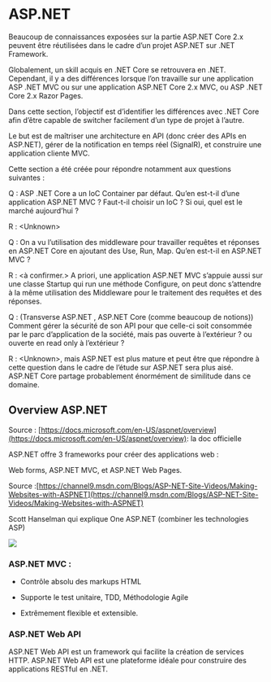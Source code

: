 # ASP.NET

Beaucoup de connaissances exposées sur la partie ASP.NET Core 2.x peuvent être réutilisées dans le cadre d’un projet ASP.NET sur .NET Framework.

Globalement, un skill acquis en .NET Core se retrouvera en .NET. Cependant, il y a des différences lorsque l’on travaille sur une application ASP .NET MVC ou sur une application ASP.NET Core 2.x MVC, ou ASP .NET Core 2.x Razor Pages.

Dans cette section, l’objectif est d’identifier les différences avec .NET Core afin d’être capable de switcher facilement d’un type de projet à l’autre.

Le but est de maîtriser une architecture en API \(donc créer des APIs en ASP.NET\), gérer de la notification en temps réel \(SignalR\), et construire une application cliente MVC.

Cette section a été créée pour répondre notamment aux questions suivantes :

Q : ASP .NET Core a un IoC Container par défaut. Qu’en est-t-il d’une application ASP.NET MVC ? Faut-t-il choisir un IoC ? Si oui, quel est le marché aujourd’hui ?

R : &lt;Unknown&gt;

Q : On a vu l’utilisation des middleware pour travailler requêtes et réponses en ASP.NET Core en ajoutant des Use, Run, Map. Qu’en est-t-il en ASP.NET MVC ?

R : &lt;à confirmer.&gt; A priori, une application ASP.NET MVC s’appuie aussi sur une classe Startup qui run une méthode Configure, on peut donc s’attendre à la même utilisation des Middleware pour le traitement des requêtes et des réponses.

Q : \(Transverse ASP.NET , ASP.NET Core \(comme beaucoup de notions\)\) Comment gérer la sécurité de son API pour que celle-ci soit consommée par le parc d’application de la société, mais pas ouverte à l’extérieur ? ou ouverte en read only à l’extérieur ?

R : &lt;Unknown&gt;, mais ASP.NET est plus mature et peut être que répondre à cette question dans le cadre de l’étude sur ASP.NET sera plus aisé. ASP.NET Core partage probablement énormément de similitude dans ce domaine.

## Overview ASP.NET

Source : [https://docs.microsoft.com/en-US/aspnet/overview](https://docs.microsoft.com/en-US/aspnet/overview): la doc officielle

ASP.NET offre 3 frameworks pour créer des applications web :

Web forms, ASP.NET MVC, et ASP.NET Web Pages.

Source :[https://channel9.msdn.com/Blogs/ASP-NET-Site-Videos/Making-Websites-with-ASPNET](https://channel9.msdn.com/Blogs/ASP-NET-Site-Videos/Making-Websites-with-ASPNET)

Scott Hanselman qui explique One ASP.NET \(combiner les technologies ASP\)

![](https://lh4.googleusercontent.com/YIpJYTHbArRqote2_XhnPWZdPXVWAdp4dRxXxEOQzTEOUeefxjMfu-vKZG3Fnkme1kFnSPCEjbXIh27d6CQnxzcWuXxKEALe-cUWqFiCnhIKI51pIG3apt5pk4b_AlN8qv-eJNYy)

### ASP.NET MVC :

* Contrôle absolu des markups HTML

* Supporte le test unitaire, TDD, Méthodologie Agile

* Extrêmement flexible et extensible.

### ASP.NET Web API

ASP.NET Web API est un framework qui facilite la création de services HTTP. ASP.NET Web API est une plateforme idéale pour construire des applications RESTful en .NET.

